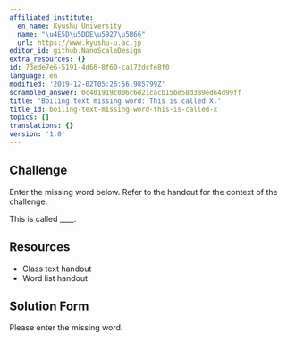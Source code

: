 ```yaml
---
affiliated_institute:
  en_name: Kyushu University
  name: "\u4E5D\u5DDE\u5927\u5B66"
  url: https://www.kyushu-u.ac.jp
editor_id: github.NanoScaleDesign
extra_resources: {}
id: 73ede7e6-5191-4d66-8f60-ca172dcfe8f0
language: en
modified: '2019-12-02T05:26:56.985799Z'
scrambled_answer: 0c401919c006c6d21cacb15be58d389ed64d99ff
title: 'Boiling text missing word: This is called X.'
title_id: boiling-text-missing-word-this-is-called-x
topics: []
translations: {}
version: '1.0'
---
```


## Challenge
Enter the missing word below. Refer to the handout for the context of the challenge.

This is called ____.


## Resources
- Class text handout
- Word list handout


## Solution Form
Please enter the missing word.
